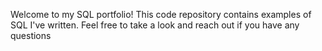 Welcome to my SQL portfolio! This code repository contains examples of SQL I've written. Feel free to take a look and reach out if you have any questions
